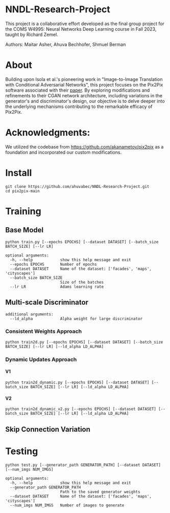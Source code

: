 # NNDL-Research-Project

This project is a collaborative effort developed as the final group project for the COMS W4995: Neural Networks Deep Learning course in Fall 2023, taught by Richard Zemel.

Authors: Maitar Asher, Ahuva Bechhofer, Shmuel Berman

# About

Building upon Isola et al.'s pioneering work in "Image-to-Image Translation with Conditional Adversarial Networks", this project focuses on the Pix2Pix software associated with their [paper](https://arxiv.org/pdf/1611.07004.pdf). By exploring modifications and refinements to their CGAN network architecture, including variations in the generator's and discriminator's design, our objective is to delve deeper into the underlying mechanisms contributing to the remarkable efficacy of Pix2Pix.

# Acknowledgments:
We utilized the codebase from https://github.com/akanametov/pix2pix as a foundation and incorporated our custom modifications.

# Install
```
git clone https://github.com/ahuvabec/NNDL-Research-Project.git
cd pix2pix-main
```

# Training

## Base Model

```
python train.py [--epochs EPOCHS] [--dataset DATASET] [--batch_size BATCH_SIZE] [--lr LR]
```
```
optional arguments:
  -h, --help            show this help message and exit
  --epochs EPOCHS       Number of epochs
  --dataset DATASET     Name of the dataset: ['facades', 'maps', 'cityscapes']
  --batch_size BATCH_SIZE
                        Size of the batches
  --lr LR               Adams learning rate
```

## Multi-scale Discriminator
 ```
 additional arguments:
   --ld_alpha            Alpha weight for large discriminator
 ```

### Consistent Weights Approach

```
python train2d.py [--epochs EPOCHS] [--dataset DATASET] [--batch_size BATCH_SIZE] [--lr LR] [--ld_alpha LD_ALPHA]
```

### Dynamic Updates Approach

#### V1

```
python train2d_dynamic.py [--epochs EPOCHS] [--dataset DATASET] [--batch_size BATCH_SIZE] [--lr LR] [--ld_alpha LD_ALPHA]
```

#### V2

```
python train2d_dynamic_v2.py [--epochs EPOCHS] [--dataset DATASET] [--batch_size BATCH_SIZE] [--lr LR] [--ld_alpha LD_ALPHA]
```
## Skip Connection Variation

# Testing

```
python test.py [--generator_path GENERATOR_PATH] [--dataset DATASET] [--num_imgs NUM_IMGS]
```
```
optional arguments:
  -h, --help            show this help message and exit
  --generator_path GENERATOR_PATH
                        Path to the saved generator weights
  --dataset DATASET     Name of the dataset: ['facades', 'maps', 'cityscapes']
  --num_imgs NUM_IMGS   Number of images to generate  

```
